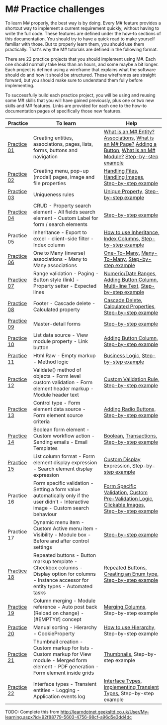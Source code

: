 # M# Practice challenges

To learn M# properly, the best way is by doing. Every M# feature provides a shortcut way to implement a current requirement quickly, without having to write the full code. These features are defined under the how-to sections of this documentation. You should try to have a quick read to make yourself familiar with those. But to properly learn them, you should use them practically. That's why the M# tutorials are defined in the following format.

There are 22 practice projects that you should implement using M#. Each one should normally take less than an hours, and some maybe a bit longer. Each project is defined using a wireframe that explains what the software should do and how it should be structured. These wireframes are straight forward, but you should make sure to understand them fully before implementing.

To successfully build each practice project, you will be using and reusing some M# skills that you will have gained previously, plus one or two new skills and M# features. Links are provided for each one to the how-to documentation pages of specifically those new features.

| Practice       | To learn | Help |
|-------------|-----------|------|
| [Practice 01](https://design.visualspec.co.uk/?p=MSharp.Practice.1) | Creating entities, associations, pages, lists, forms, buttons and navigation | [What is an M# Entity?](../Basics/Entity.md) [Associations,](../Domain/Associations.md) [What is an M# Page?](../Basics/Page.md) [Adding a Button,](../how-to/buttons-links/adding-a-button.md) [What is an M# Module?](../Basics/Module) [Step-by-step example](../Tutorials/1/README.md)|
| [Practice 02](https://design.visualspec.co.uk/?p=MSharp.Practice.2) | Creating menu, pop-up (modal) pages, image and file properties | [Handling Files,](../how-to/filesAndImages/file.md) [Handling Images,](../how-to/filesAndImages/image.md) [Step-by-step example](../Tutorials/2/README.md)|
| [Practice 03](https://design.visualspec.co.uk/?p=MSharp.Practice.3) | Uniqueness rules | [Unique Property,](../how-to/validation/unique.md) [Step-by-step example](../Tutorials/3/README.md)|
| [Practice 04](https://design.visualspec.co.uk/?p=MSharp.Practice.4) |  CRUD - Property search element - All fields search element - Custom Label for form / search elements |   [Step-by-step example](../Tutorials/4/README.md)|
| Practice 05 | Inheritance - Export to excel - client-side filter - Index column | [How to use Inheritance,](../how-to/types/inheritance.md) [Index Columns,](///how-to/list-modules/index-column.md) [Step-by-step example](../Tutorials/5/README.md)|
| [Practice 06](https://design.visualspec.co.uk/?p=MSharp.Practice.6) | One to Many (inverse) associations - Many to Many associations |  [One-To-Many,](../how-to/associations/manyToOne.md) [Many-To-Many,](../how-to/associations/manyToMany.md) [Step-by-step example](../Tutorials/6/README.md)|
| [Practice 07](https://design.visualspec.co.uk/?p=MSharp.Practice.7) | Range validation - Paging - Button style (link) - Property setter - Expected lines | [Numeric/Date Ranges,](../how-to/validation/numericAndDateRange.md) [Adding Button Column,](../how-to/list-modules/adding-link-button-column.md) [Multi-line Text,](../how-to/properties/multiLineText.md) [Step-by-step example](../Tutorials/7/README.md)|
| [Practice 08](https://design.visualspec.co.uk/?p=MSharp.Practice.8) | Footer - Cascade delete -Calculated property | [Cascade Delete,](../how-to/associations/deleting.md) [Calculated Properties,](../Domain/CalculatedProperties.md) [Step-by-step example](../Tutorials/8/README.md)|
| [Practice 09](https://design.visualspec.co.uk/?p=MSharp.Practice.9) | Master-detail forms |   [Step-by-step example](../Tutorials/9/README.md)|
| [Practice 10](https://design.visualspec.co.uk/?p=MSharp.Practice.10) | List data source - View module property - Link button |  [Adding Button Column,](../how-to/list-modules/adding-link-button-column.md) [Step-by-step example](../Tutorials/10/README.md)|
| [Practice 11](https://design.visualspec.co.uk/?p=MSharp.Practice.11) | Html.Raw - Empty markup - Method logic | [Business Logic,](../Domain/PartialClass.md)  [Step-by-step example](../Tutorials/11/README.md)|
| [Practice 12](https://design.visualspec.co.uk/?p=MSharp.Practice.12) | Validate() method of objects - Form level custom validation - Form element header markup - Module header text | [Custom Validation Rule,](../how-to/validation/customValidationRule.md)  [Step-by-step example](../Tutorials/12/README.md)|
| [Practice 13](https://design.visualspec.co.uk/?p=MSharp.Practice.13) | Control type - Form element data source - Form element source criteria | [Adding Radio Buttons,](../how-to/formModules/addingRadiobuttonList.md)  [Step-by-step example](../Tutorials/13/README.md)|
| [Practice 14](https://design.visualspec.co.uk/?p=MSharp.Practice.14) | Boolean form element - Custom workflow action - Sending emails - Email Templates | [Boolean,](../Domain/Boolean.md) [Transactions,](../how-to/buttons-links/transactions.md) [Step-by-step example](../Tutorials/14/README.md)|
| [Practice 15](https://design.visualspec.co.uk/?p=MSharp.Practice.15) | List column format - Form element display expression - Search element display expression | [Custom Display Expression,](../how-to/list-modules/custom-display-expression-format.md)  [Step-by-step example](../Tutorials/15/README.md)|
| Practice 16 | Form specific validation - Setting a form value automatically only if the user didn't - Interactive image - Custom search behaviour | [Form Specific Validation,](../how-to/validation/formSpecificValidation.md) [Custom Pre-Validation Logic,](../how-to/validation/customPrevalidation.md) [Clickable Images,](../how-to/validation/customPrevalidation.md) [Step-by-step example](../Tutorials/16/README.md)|
| Practice 17 | Dynamic menu item - Custom Active menu item - Visibility - Module box - Before and after control settings |   [Step-by-step example](../Tutorials/17/README.md)|
| [Practice 18](https://design.visualspec.co.uk/?p=MSharp.Practice.18) | Repeated buttons - Button markup template - Checkbox columns - Display option for columns - Instance accessor for entity types - Automated tasks | [Repeated Buttons,](../how-to/buttons-links/multiple-buttons-from-data-source.md) [Creating an Enum type,](../how-to/types/enum.md) [Step-by-step example](../Tutorials/18/README.md)|
| [Practice 19](https://design.visualspec.co.uk/?p=MSharp.Practice.19) |  Column merging - Module reference - Auto post back (Reload on change) - [#EMPTY#] concept | [Merging Columns,](../how-to/list-modules/merging-columns.md) Step-by-step example|
| [Practice 20](https://design.visualspec.co.uk/?p=MSharp.Practice.20) |  Manual sorting - Hierarchy - CookieProperty | [How to use Hierarchy,](../how-to/types/hierarchy.md) Step-by-step example|
| [Practice 21](https://design.visualspec.co.uk/?p=MSharp.Practice.21) |  Thumbnail creation - Custom markup for lists - Custom markup for View module - Merged form element - PDF generation - Form element inside grids | [Thumbnails,](../how-to/filesAndImages/thumbnail.md) Step-by-step example|
| [Practice 22](https://design.visualspec.co.uk/?p=MSharp.Practice.22) |  Interface types - Transient entities - Logging - Application events log | [Interface Types,](../how-to/types/interfaces.md) [Implementing Transient Types,](../how-to/types/transient.md) Step-by-step example|

TODO: Complete this from
http://learndotnet.geeksltd.co.uk/User/My-learning.aspx?id=92f88779-5603-4756-98cf-a96d5e3dd4dc